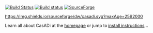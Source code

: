  [![Build Status](https://travis-ci.org/casadi/casadi.png?branch=develop)](https://travis-ci.org/casadi/casadi) [![Build status](https://ci.appveyor.com/api/projects/status/ysa3763djq9yq0xa?svg=true)](https://ci.appveyor.com/project/casadi/casadi)
[![SourceForge](https://img.shields.io/sourceforge/dm/sevenzip.svg?maxAge=2592000)]()

https://img.shields.io/sourceforge/dw/casadi.svg?maxAge=2592000

Learn all about CasADi at the [homepage](http://casadi.org) or jump to [install instructions](http://install.casadi.org)...
